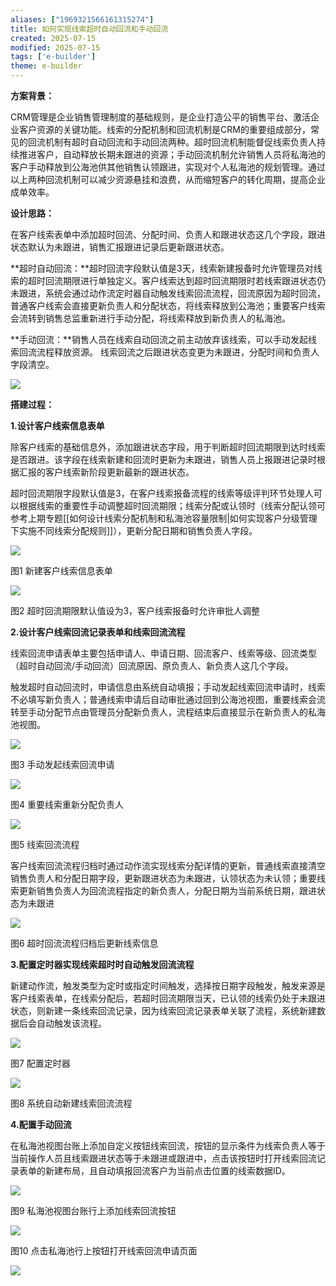 ```yaml
---
aliases: ["1969321566161315274"]
title: 如何实现线索超时自动回流和手动回流
created: 2025-07-15
modified: 2025-07-15
tags: ['e-builder']
theme: e-builder
---
```


**方案背景：**

CRM管理是企业销售管理制度的基础规则，是企业打造公平的销售平台、激活企业客户资源的关键功能。线索的分配机制和回流机制是CRM的重要组成部分，常见的回流机制有超时自动回流和手动回流两种。超时回流机制能督促线索负责人持续推进客户，自动释放长期未跟进的资源；手动回流机制允许销售人员将私海池的客户手动释放到公海池供其他销售认领跟进，实现对个人私海池的规划管理。通过以上两种回流机制可以减少资源悬挂和浪费，从而缩短客户的转化周期，提高企业成单效率。

**设计思路：**

在客户线索表单中添加超时回流、分配时间、负责人和跟进状态这几个字段，跟进状态默认为未跟进，销售汇报跟进记录后更新跟进状态。

**超时自动回流：**超时回流字段默认值是3天，线索新建报备时允许管理员对线索的超时回流期限进行单独定义。客户线索达到超时回流期限时若线索跟进状态仍未跟进，系统会通过动作流定时器自动触发线索回流流程，回流原因为超时回流，普通客户线索会直接更新负责人和分配状态，将线索释放到公海池；重要客户线索会流转到销售总监重新进行手动分配，将线索释放到新负责人的私海池。

**手动回流：**销售人员在线索自动回流之前主动放弃该线索，可以手动发起线索回流流程释放资源。 线索回流之后跟进状态变更为未跟进，分配时间和负责人字段清空。

![](https://myhelpdoc.oss-cn-heyuan.aliyuncs.com/mdimages/13d627c4e4cf7f695e420de320b55a7d.jpg)

**搭建过程：**

**1.设计客户线索信息表单**

除客户线索的基础信息外，添加跟进状态字段，用于判断超时回流期限到达时线索是否跟进。该字段在线索新建和回流时更新为未跟进，销售人员上报跟进记录时根据汇报的客户线索新阶段更新最新的跟进状态。

超时回流期限字段默认值是3，在客户线索报备流程的线索等级评判环节处理人可以根据线索的重要性手动调整超时回流期限；线索分配或认领时（线索分配认领可参考上期专题[[如何设计线索分配机制和私海池容量限制|如何实现客户分级管理下实施不同线索分配规则]]），更新分配日期和销售负责人字段。

![](https://myhelpdoc.oss-cn-heyuan.aliyuncs.com/mdimages/f1ce91475727e037f6e8bcbd7094a287.jpg)

图1 新建客户线索信息表单

![](https://myhelpdoc.oss-cn-heyuan.aliyuncs.com/mdimages/759c2cac8b3526d9325bd6226b7f2910.jpg)

图2 超时回流期限默认值设为3，客户线索报备时允许审批人调整

**2.设计客户线索回流记录表单和线索回流流程**

线索回流申请表单主要包括申请人、申请日期、回流客户、线索等级、回流类型（超时自动回流/手动回流）回流原因、原负责人、新负责人这几个字段。

触发超时自动回流时，申请信息由系统自动填报；手动发起线索回流申请时，线索不必填写新负责人；普通线索申请后自动审批通过回到公海池视图，重要线索会流转至手动分配节点由管理员分配新负责人，流程结束后直接显示在新负责人的私海池视图。

![](https://myhelpdoc.oss-cn-heyuan.aliyuncs.com/mdimages/1519280540202ee2961fc459ac539da3.jpg)

图3 手动发起线索回流申请

![](https://myhelpdoc.oss-cn-heyuan.aliyuncs.com/mdimages/4f31814cf71b3961a34dc9d3ee7c4e0c.jpg)

图4 重要线索重新分配负责人

![](https://myhelpdoc.oss-cn-heyuan.aliyuncs.com/mdimages/bd42d750837bd662b2be16ebcf83355d.jpg)

图5 线索回流流程

客户线索回流流程归档时通过动作流实现线索分配详情的更新，普通线索直接清空销售负责人和分配日期字段，更新跟进状态为未跟进，认领状态为未认领；重要线索更新销售负责人为回流流程指定的新负责人，分配日期为当前系统日期，跟进状态为未跟进

![](https://myhelpdoc.oss-cn-heyuan.aliyuncs.com/mdimages/49b49811b528e22758fe0c0f56d448b6.jpg)

图6 超时回流流程归档后更新线索信息

**3.配置定时器实现线索超时时自动触发回流流程**

新建动作流，触发类型为定时或指定时间触发，选择按日期字段触发，触发来源是客户线索表单，在线索分配后，若超时回流期限当天，已认领的线索仍处于未跟进状态，则新建一条线索回流记录，因为线索回流记录表单关联了流程，系统新建数据后会自动触发该流程。

![](https://myhelpdoc.oss-cn-heyuan.aliyuncs.com/mdimages/0ceae8b58602b51de4f3e71f6bf94267.jpg)

图7 配置定时器

![](https://myhelpdoc.oss-cn-heyuan.aliyuncs.com/mdimages/8e9261d0f15a79e11d90f9f3699cbdbc.jpg)

图8 系统自动新建线索回流流程

**4.配置手动回流**

在私海池视图台账上添加自定义按钮线索回流，按钮的显示条件为线索负责人等于当前操作人员且线索跟进状态等于未跟进或跟进中，点击该按钮时打开线索回流记录表单的新建布局，且自动填报回流客户为当前点击位置的线索数据ID。

![](https://myhelpdoc.oss-cn-heyuan.aliyuncs.com/mdimages/2f1c7d9ad5216c95d0ef367525bcc0ba.jpg)

图9 私海池视图台账行上添加线索回流按钮

![](https://myhelpdoc.oss-cn-heyuan.aliyuncs.com/mdimages/976816c43082aa5d43e21dff13264d13.jpg)

图10 点击私海池行上按钮打开线索回流申请页面

![](https://myhelpdoc.oss-cn-heyuan.aliyuncs.com/mdimages/2a33d28ff1c12cdbca2859d4e63b869a.jpg)

